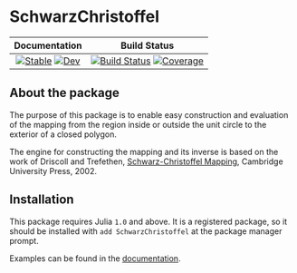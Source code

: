 # SchwarzChristoffel

| Documentation | Build Status |
|:---:|:---:|
| [![Stable](https://img.shields.io/badge/docs-stable-blue.svg)](https://jdeldre.github.io/SchwarzChristoffel.jl/stable) [![Dev](https://img.shields.io/badge/docs-dev-blue.svg)](https://jdeldre.github.io/SchwarzChristoffel.jl/dev) | [![Build Status](https://github.com/jdeldre/SchwarzChristoffel.jl/workflows/CI/badge.svg)](https://github.com/jdeldre/SchwarzChristoffel.jl/actions) [![Coverage](https://codecov.io/gh/jdeldre/SchwarzChristoffel.jl/branch/master/graph/badge.svg)](https://codecov.io/gh/jdeldre/SchwarzChristoffel.jl) |

## About the package

The purpose of this package is to enable easy construction and evaluation of the mapping from the region inside or outside the unit circle to the exterior of a closed polygon.

The engine for constructing the mapping and its inverse is based on the work of Driscoll and Trefethen, [Schwarz-Christoffel Mapping](http://www.math.udel.edu/~driscoll/research/conformal.html), Cambridge University Press, 2002.

## Installation

This package requires Julia `1.0` and above.
It is a registered package, so it should be installed with `add SchwarzChristoffel`
at the package manager prompt.

Examples can be found in the [documentation](https://jdeldre.github.io/SchwarzChristoffel.jl).
